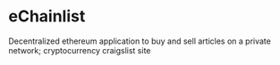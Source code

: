 # eChainlist
Decentralized ethereum application to buy and sell articles on a private network; cryptocurrency craigslist site
